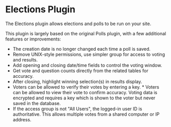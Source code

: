 # Elections Plugin
The Elections plugin allows elections and polls to be run on your site.

This plugin is largely based on the original Polls plugin, with a few additional features or improvements:
  * The creation date is no longer changed each time a poll is saved.
  * Remove UNIX-style permissions, use simpler group for access to voting and results.
  * Add opening and closing date/time fields to control the voting window.
  * Get vote and question counts directly from the related tables for accuracy.
  * After closing, highlight winning selection(s) in results display.
  * Voters can be allowed to verify their votes by entering a key.  * Voters can be allowed to view their vote to confirm accuracy. Voting data is encrypted and requires a key which is shown to the voter but never saved in the database.
  * If the access group is not "All Users", the logged-in user ID is authoritative. This allows multiple votes from a shared computer or IP address.

